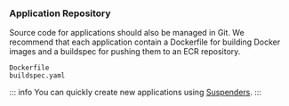 ### Application Repository

Source code for applications should also be managed in Git. We recommend
that each application contain a Dockerfile for building Docker images
and a buildspec for pushing them to an ECR repository.

```
Dockerfile
buildspec.yaml
```

::: info
You can quickly create new applications using
[Suspenders](https://github.com/thoughtbot/suspenders).
:::
